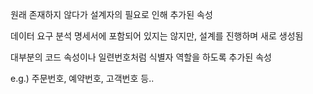 원래 존재하지 않다가 설계자의 필요로 인해 추가된 속성

데이터 요구 분석 명세서에 포함되어 있지는 않지만, 설계를 진행하며 새로 생성됨

대부분의 코드 속성이나 일련번호처럼 식별자 역할을 하도록 추가된 속성

e.g.) 주문번호, 예약번호, 고객번호 등..